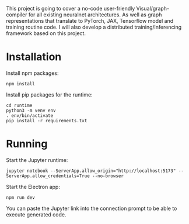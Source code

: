 This project is going to cover a no-code user-friendly Visual/graph-compiler for all existing neuralnet architectures.
As well as graph representations that translate to PyTorch, JAX, Tensorflow model and training routine code. 
I will also develop a distributed training/inferencing framework based on this project. 

# Installation

Install npm packages:

```
npm install
```

Install pip packages for the runtime:

```
cd runtime
python3 -m venv env
. env/bin/activate
pip install -r requirements.txt
```

# Running

Start the Jupyter runtime:

```
jupyter notebook --ServerApp.allow_origin="http://localhost:5173" --ServerApp.allow_credentials=True --no-browser
```

Start the Electron app:

```
npm run dev
```

You can paste the Jupyter link into the connection prompt to be able to execute generated code.
